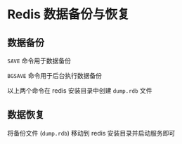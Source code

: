 # Redis 数据备份与恢复

## 数据备份

`SAVE` 命令用于数据备份

`BGSAVE` 命令用于后台执行数据备份

以上两个命令在 redis 安装目录中创建 `dump.rdb` 文件

## 数据恢复

将备份文件 (`dump.rdb`) 移动到 redis 安装目录并启动服务即可
